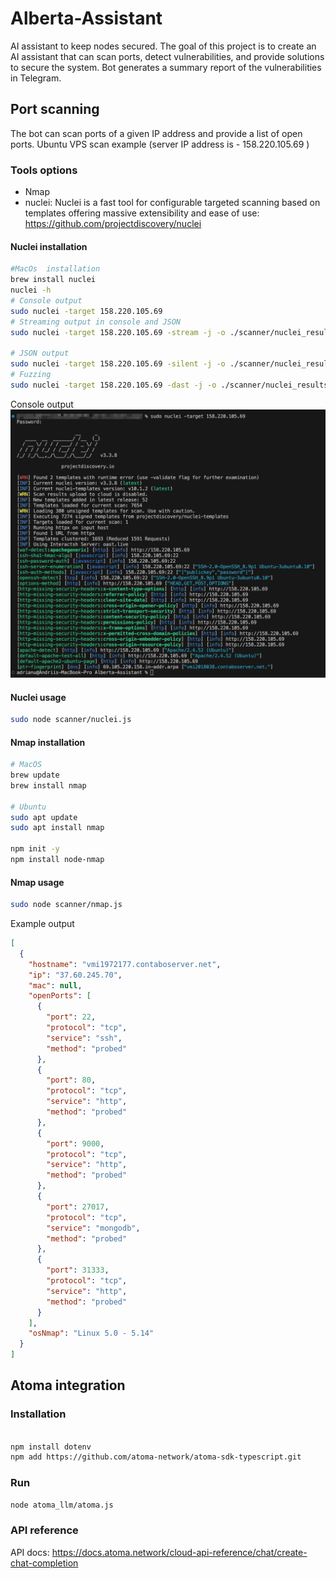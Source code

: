 # Alberta-Assistant

AI assistant to keep nodes secured. 
The goal of this project is to create an AI assistant that can scan ports, detect vulnerabilities, and provide solutions to secure the system.
Bot generates a summary report of the vulnerabilities in Telegram.

## Port scanning

The bot can scan ports of a given IP address and provide a list of open ports.
Ubuntu VPS scan example (server IP address is - 158.220.105.69 )

### Tools options

- Nmap
- nuclei: Nuclei is a fast tool for configurable targeted scanning based on templates offering massive extensibility and ease of use: https://github.com/projectdiscovery/nuclei

#### Nuclei installation

```bash
#MacOs  installation
brew install nuclei
nuclei -h
# Console output
sudo nuclei -target 158.220.105.69
# Streaming output in console and JSON
sudo nuclei -target 158.220.105.69 -stream -j -o ./scanner/nuclei_results/stream.json

# JSON output
sudo nuclei -target 158.220.105.69 -silent -j -o ./scanner/nuclei_results/test.json
# Fuzzing
sudo nuclei -target 158.220.105.69 -dast -j -o ./scanner/nuclei_results/dast.json 

```

Console output
![Alt text](docs/pics/nuclei_console_ouptu.png)

#### Nuclei usage

```bash
sudo node scanner/nuclei.js
```

#### Nmap installation

```bash
# MacOS
brew update
brew install nmap

# Ubuntu
sudo apt update
sudo apt install nmap

npm init -y
npm install node-nmap
```

#### Nmap usage

```bash
sudo node scanner/nmap.js
```

Example output

```json
[
  {
    "hostname": "vmi1972177.contaboserver.net",
    "ip": "37.60.245.70",
    "mac": null,
    "openPorts": [
      {
        "port": 22,
        "protocol": "tcp",
        "service": "ssh",
        "method": "probed"
      },
      {
        "port": 80,
        "protocol": "tcp",
        "service": "http",
        "method": "probed"
      },
      {
        "port": 9000,
        "protocol": "tcp",
        "service": "http",
        "method": "probed"
      },
      {
        "port": 27017,
        "protocol": "tcp",
        "service": "mongodb",
        "method": "probed"
      },
      {
        "port": 31333,
        "protocol": "tcp",
        "service": "http",
        "method": "probed"
      }
    ],
    "osNmap": "Linux 5.0 - 5.14"
  }
]
```

## Atoma integration

### Installation

```bash

npm install dotenv
npm add https://github.com/atoma-network/atoma-sdk-typescript.git
```

### Run

```bash
node atoma_llm/atoma.js
```

### API reference

API docs: https://docs.atoma.network/cloud-api-reference/chat/create-chat-completion